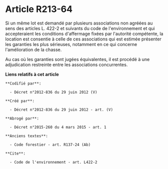 # Article R213-64

Si un même lot est demandé par plusieurs associations non agréées au sens des articles L. 422-2 et suivants du code de
l'environnement et qui accepteraient les conditions d'affermage fixées par l'autorité compétente, la location est consentie à
celle de ces associations qui est estimée présenter les garanties les plus sérieuses, notamment en ce qui concerne
l'amélioration de la chasse. 

Au cas où les garanties sont jugées équivalentes, il est procédé à une adjudication restreinte entre les associations
concurrentes.

**Liens relatifs à cet article**

	**Codifié par**:

	  - Décret n°2012-836 du 29 juin 2012 (V)

	**Créé par**:

	  - Décret n°2012-836 du 29 juin 2012 - art. (V)

	**Abrogé par**:

	  - Décret n°2015-260 du 4 mars 2015 - art. 1

	**Anciens textes**:

	  - Code forestier - art. R137-24 (Ab)

	**Cite**:

	  - Code de l'environnement - art. L422-2
